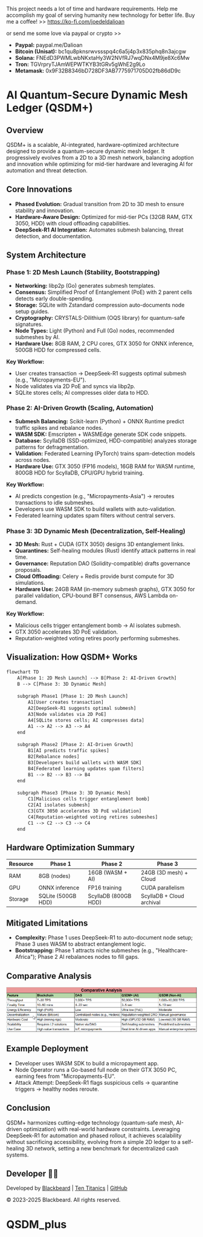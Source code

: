 This project needs a lot of time and hardware requirements. Help me accomplish my goal of serving humanity new technology for better life. Buy me a coffee! >>
https://ko-fi.com/joedeldalioan

or send me some love via paypal or crypto >>

- **Paypal:** paypal.me/Dalioan
- **Bitcoin (Unisat):** bc1qu8pknsrwvssspq4c6a5j4p3x835phq8n3ajcgw
- **Solana:** FNEdD3PWMLwbNKxtaHy3W2NVfRJ7wqDNx4M9je8Xc6Mw
- **Tron:** TGVrpryTJAmWEPWTKYB3tGRv5gWhE2g9Lo
- **Metamask:** 0x9F32B8346bD728DF3AB7775971705D02fb86dD9c

# AI Quantum-Secure Dynamic Mesh Ledger (QSDM+)

## Overview
QSDM+ is a scalable, AI-integrated, hardware-optimized architecture designed to provide a quantum-secure dynamic mesh ledger. It progressively evolves from a 2D to a 3D mesh network, balancing adoption and innovation while optimizing for mid-tier hardware and leveraging AI for automation and threat detection.

## Core Innovations
- **Phased Evolution:** Gradual transition from 2D to 3D mesh to ensure stability and innovation.
- **Hardware-Aware Design:** Optimized for mid-tier PCs (32GB RAM, GTX 3050, HDD) with cloud offloading capabilities.
- **DeepSeek-R1 AI Integration:** Automates submesh balancing, threat detection, and documentation.

## System Architecture

### Phase 1: 2D Mesh Launch (Stability, Bootstrapping)
- **Networking:** libp2p (Go) generates submesh templates.
- **Consensus:** Simplified Proof of Entanglement (PoE) with 2 parent cells detects early double-spending.
- **Storage:** SQLite with Zstandard compression auto-documents node setup guides.
- **Cryptography:** CRYSTALS-Dilithium (OQS library) for quantum-safe signatures.
- **Node Types:** Light (Python) and Full (Go) nodes, recommended submeshes by AI.
- **Hardware Use:** 8GB RAM, 2 CPU cores, GTX 3050 for ONNX inference, 500GB HDD for compressed cells.

**Key Workflow:**
- User creates transaction → DeepSeek-R1 suggests optimal submesh (e.g., "Micropayments-EU").
- Node validates via 2D PoE and syncs via libp2p.
- SQLite stores cells; AI compresses older data to HDD.

### Phase 2: AI-Driven Growth (Scaling, Automation)
- **Submesh Balancing:** Scikit-learn (Python) + ONNX Runtime predict traffic spikes and rebalance nodes.
- **WASM SDK:** Emscripten + WASMEdge generate SDK code snippets.
- **Database:** ScyllaDB (SSD-optimized, HDD-compatible) analyzes storage patterns for defragmentation.
- **Validation:** Federated Learning (PyTorch) trains spam-detection models across nodes.
- **Hardware Use:** GTX 3050 (FP16 models), 16GB RAM for WASM runtime, 800GB HDD for ScyllaDB, CPU/GPU hybrid training.

**Key Workflow:**
- AI predicts congestion (e.g., "Micropayments-Asia") → reroutes transactions to idle submeshes.
- Developers use WASM SDK to build wallets with auto-validation.
- Federated learning updates spam filters without central servers.

### Phase 3: 3D Dynamic Mesh (Decentralization, Self-Healing)
- **3D Mesh:** Rust + CUDA (GTX 3050) designs 3D entanglement links.
- **Quarantines:** Self-healing modules (Rust) identify attack patterns in real time.
- **Governance:** Reputation DAO (Solidity-compatible) drafts governance proposals.
- **Cloud Offloading:** Celery + Redis provide burst compute for 3D simulations.
- **Hardware Use:** 24GB RAM (in-memory submesh graphs), GTX 3050 for parallel validation, CPU-bound BFT consensus, AWS Lambda on-demand.

**Key Workflow:**
- Malicious cells trigger entanglement bomb → AI isolates submesh.
- GTX 3050 accelerates 3D PoE validation.
- Reputation-weighted voting retires poorly performing submeshes.

## Visualization: How QSDM+ Works

```mermaid
flowchart TD
    A[Phase 1: 2D Mesh Launch] --> B[Phase 2: AI-Driven Growth]
    B --> C[Phase 3: 3D Dynamic Mesh]

    subgraph Phase1 [Phase 1: 2D Mesh Launch]
        A1[User creates transaction]
        A2[DeepSeek-R1 suggests optimal submesh]
        A3[Node validates via 2D PoE]
        A4[SQLite stores cells; AI compresses data]
        A1 --> A2 --> A3 --> A4
    end

    subgraph Phase2 [Phase 2: AI-Driven Growth]
        B1[AI predicts traffic spikes]
        B2[Rebalance nodes]
        B3[Developers build wallets with WASM SDK]
        B4[Federated learning updates spam filters]
        B1 --> B2 --> B3 --> B4
    end

    subgraph Phase3 [Phase 3: 3D Dynamic Mesh]
        C1[Malicious cells trigger entanglement bomb]
        C2[AI isolates submesh]
        C3[GTX 3050 accelerates 3D PoE validation]
        C4[Reputation-weighted voting retires submeshes]
        C1 --> C2 --> C3 --> C4
    end
```

## Hardware Optimization Summary

| Resource | Phase 1           | Phase 2               | Phase 3                  |
|----------|-------------------|-----------------------|--------------------------|
| RAM      | 8GB (nodes)       | 16GB (WASM + AI)      | 24GB (3D mesh) + Cloud   |
| GPU      | ONNX inference    | FP16 training         | CUDA parallelism         |
| Storage  | SQLite (500GB HDD)| ScyllaDB (800GB HDD)  | ScyllaDB + Cloud archival|

## Mitigated Limitations
- **Complexity:** Phase 1 uses DeepSeek-R1 to auto-document node setup; Phase 3 uses WASM to abstract entanglement logic.
- **Bootstrapping:** Phase 1 attracts niche submeshes (e.g., "Healthcare-Africa"); Phase 2 AI rebalances nodes to fill gaps.

## Comparative Analysis

![Comparative Analysis](comparative%20analysis.png)

## Example Deployment
- Developer uses WASM SDK to build a micropayment app.
- Node Operator runs a Go-based full node on their GTX 3050 PC, earning fees from "Micropayments-EU".
- Attack Attempt: DeepSeek-R1 flags suspicious cells → quarantine triggers → healthy nodes reroute.

## Conclusion
QSDM+ harmonizes cutting-edge technology (quantum-safe mesh, AI-driven optimization) with real-world hardware constraints. Leveraging DeepSeek-R1 for automation and phased rollout, it achieves scalability without sacrificing accessibility, evolving from a simple 2D ledger to a self-healing 3D network, setting a new benchmark for decentralized cash systems.

## Developer 👨‍💻

Developed by [Blackbeard](https://blackbeard.one) | [Ten Titanics](https://tentitanics.com) | [GitHub](https://github.com/blackbeardONE)

© 2023-2025 Blackbeard. All rights reserved.
# QSDM_plus
